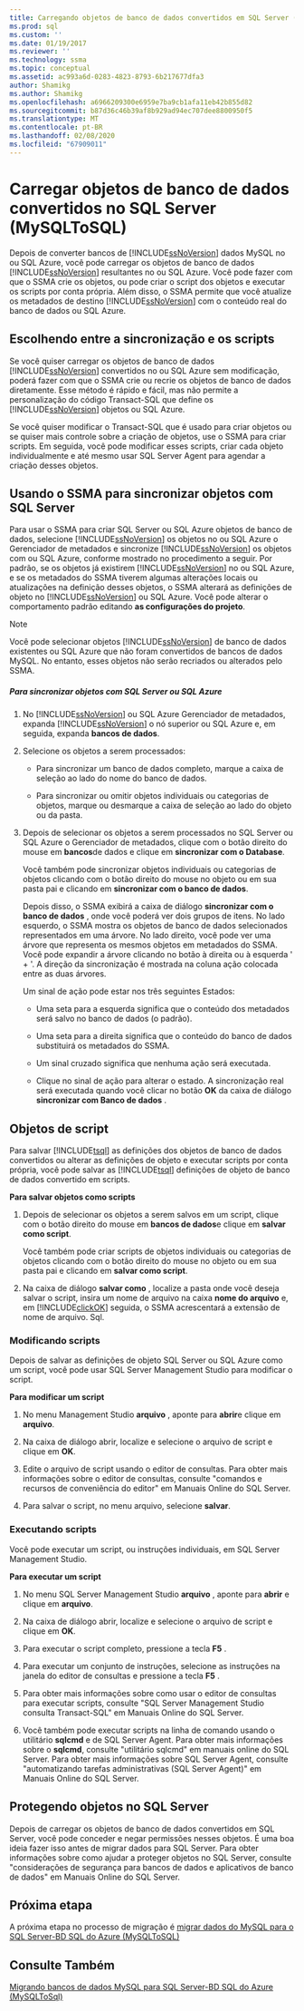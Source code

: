 ```yaml
---
title: Carregando objetos de banco de dados convertidos em SQL Server (MySQLToSQL) | Microsoft Docs
ms.prod: sql
ms.custom: ''
ms.date: 01/19/2017
ms.reviewer: ''
ms.technology: ssma
ms.topic: conceptual
ms.assetid: ac993a6d-0283-4823-8793-6b217677dfa3
author: Shamikg
ms.author: Shamikg
ms.openlocfilehash: a6966209300e6959e7ba9cb1afa11eb42b855d82
ms.sourcegitcommit: b87d36c46b39af8b929ad94ec707dee8800950f5
ms.translationtype: MT
ms.contentlocale: pt-BR
ms.lasthandoff: 02/08/2020
ms.locfileid: "67909011"
---
```

# <a name="loading-converted-database-objects-into-sql-server-mysqltosql"></a>Carregar objetos de banco de dados convertidos no SQL Server (MySQLToSQL)
Depois de converter bancos de [!INCLUDE[ssNoVersion](../../includes/ssnoversion-md.md)] dados MySQL no ou SQL Azure, você pode carregar os objetos de banco de dados [!INCLUDE[ssNoVersion](../../includes/ssnoversion-md.md)] resultantes no ou SQL Azure. Você pode fazer com que o SSMA crie os objetos, ou pode criar o script dos objetos e executar os scripts por conta própria. Além disso, o SSMA permite que você atualize os metadados de destino [!INCLUDE[ssNoVersion](../../includes/ssnoversion-md.md)] com o conteúdo real do banco de dados ou SQL Azure.  
  
## <a name="choosing-between-synchronization-and-scripts"></a>Escolhendo entre a sincronização e os scripts  
Se você quiser carregar os objetos de banco de dados [!INCLUDE[ssNoVersion](../../includes/ssnoversion-md.md)] convertidos no ou SQL Azure sem modificação, poderá fazer com que o SSMA crie ou recrie os objetos de banco de dados diretamente. Esse método é rápido e fácil, mas não permite a personalização do código Transact-SQL que define os [!INCLUDE[ssNoVersion](../../includes/ssnoversion-md.md)] objetos ou SQL Azure.  
  
Se você quiser modificar o Transact-SQL que é usado para criar objetos ou se quiser mais controle sobre a criação de objetos, use o SSMA para criar scripts. Em seguida, você pode modificar esses scripts, criar cada objeto individualmente e até mesmo usar SQL Server Agent para agendar a criação desses objetos.  
  
## <a name="using-ssma-to-synchronize-objects-with-sql-server"></a>Usando o SSMA para sincronizar objetos com SQL Server  
Para usar o SSMA para criar SQL Server ou SQL Azure objetos de banco de dados, selecione [!INCLUDE[ssNoVersion](../../includes/ssnoversion-md.md)] os objetos no ou SQL Azure o Gerenciador de metadados e sincronize [!INCLUDE[ssNoVersion](../../includes/ssnoversion-md.md)] os objetos com ou SQL Azure, conforme mostrado no procedimento a seguir. Por padrão, se os objetos já existirem [!INCLUDE[ssNoVersion](../../includes/ssnoversion-md.md)] no ou SQL Azure, e se os metadados do SSMA tiverem algumas alterações locais ou atualizações na definição desses objetos, o SSMA alterará as definições de objeto no [!INCLUDE[ssNoVersion](../../includes/ssnoversion-md.md)] ou SQL Azure. Você pode alterar o comportamento padrão editando **as configurações do projeto**.  
  
> [!NOTE]  
> Você pode selecionar objetos [!INCLUDE[ssNoVersion](../../includes/ssnoversion-md.md)] de banco de dados existentes ou SQL Azure que não foram convertidos de bancos de dados MySQL. No entanto, esses objetos não serão recriados ou alterados pelo SSMA.  
  
##### <a name="to-synchronize-objects-with-sql-server-or-sql-azure"></a>Para sincronizar objetos com SQL Server ou SQL Azure  
  
1.  No [!INCLUDE[ssNoVersion](../../includes/ssnoversion-md.md)] ou SQL Azure Gerenciador de metadados, expanda [!INCLUDE[ssNoVersion](../../includes/ssnoversion-md.md)] o nó superior ou SQL Azure e, em seguida, expanda **bancos de dados**.  
  
2.  Selecione os objetos a serem processados:  
  
    -   Para sincronizar um banco de dados completo, marque a caixa de seleção ao lado do nome do banco de dados.  
  
    -   Para sincronizar ou omitir objetos individuais ou categorias de objetos, marque ou desmarque a caixa de seleção ao lado do objeto ou da pasta.  
  
3.  Depois de selecionar os objetos a serem processados no SQL Server ou SQL Azure o Gerenciador de metadados, clique com o botão direito do mouse em **bancos**de dados e clique em **sincronizar com o Database**.  
  
    Você também pode sincronizar objetos individuais ou categorias de objetos clicando com o botão direito do mouse no objeto ou em sua pasta pai e clicando em **sincronizar com o banco de dados**.  
  
    Depois disso, o SSMA exibirá a caixa de diálogo **sincronizar com o banco de dados** , onde você poderá ver dois grupos de itens. No lado esquerdo, o SSMA mostra os objetos de banco de dados selecionados representados em uma árvore. No lado direito, você pode ver uma árvore que representa os mesmos objetos em metadados do SSMA. Você pode expandir a árvore clicando no botão à direita ou à esquerda ' + '. A direção da sincronização é mostrada na coluna ação colocada entre as duas árvores.  
  
    Um sinal de ação pode estar nos três seguintes Estados:  
  
    -   Uma seta para a esquerda significa que o conteúdo dos metadados será salvo no banco de dados (o padrão).  
  
    -   Uma seta para a direita significa que o conteúdo do banco de dados substituirá os metadados do SSMA.  
  
    -   Um sinal cruzado significa que nenhuma ação será executada.  
  
    -   Clique no sinal de ação para alterar o estado. A sincronização real será executada quando você clicar no botão **OK** da caixa de diálogo **sincronizar com Banco de dados** .  
  
## <a name="scripting-objects"></a>Objetos de script  
Para salvar [!INCLUDE[tsql](../../includes/tsql-md.md)] as definições dos objetos de banco de dados convertidos ou alterar as definições de objeto e executar scripts por conta própria, você pode salvar as [!INCLUDE[tsql](../../includes/tsql-md.md)] definições de objeto de banco de dados convertido em scripts.  
  
**Para salvar objetos como scripts**  
  
1.  Depois de selecionar os objetos a serem salvos em um script, clique com o botão direito do mouse em **bancos de dados**e clique em **salvar como script**.  
  
    Você também pode criar scripts de objetos individuais ou categorias de objetos clicando com o botão direito do mouse no objeto ou em sua pasta pai e clicando em **salvar como script**.  
  
2.  Na caixa de diálogo **salvar como** , localize a pasta onde você deseja salvar o script, insira um nome de arquivo na caixa **nome do arquivo** e, em [!INCLUDE[clickOK](../../includes/clickok-md.md)] seguida, o SSMA acrescentará a extensão de nome de arquivo. Sql.  
  
### <a name="modifying-scripts"></a>Modificando scripts  
Depois de salvar as definições de objeto SQL Server ou SQL Azure como um script, você pode usar SQL Server Management Studio para modificar o script.  
  
**Para modificar um script**  
  
1.  No menu Management Studio **arquivo** , aponte para **abrir**e clique em **arquivo**.  
  
2.  Na caixa de diálogo abrir, localize e selecione o arquivo de script e clique em **OK**.  
  
3.  Edite o arquivo de script usando o editor de consultas. Para obter mais informações sobre o editor de consultas, consulte "comandos e recursos de conveniência do editor" em Manuais Online do SQL Server.  
  
4.  Para salvar o script, no menu arquivo, selecione **salvar**.  
  
### <a name="running-scripts"></a>Executando scripts  
Você pode executar um script, ou instruções individuais, em SQL Server Management Studio.  
  
**Para executar um script**  
  
1.  No menu SQL Server Management Studio **arquivo** , aponte para **abrir** e clique em **arquivo**.  
  
2.  Na caixa de diálogo abrir, localize e selecione o arquivo de script e clique em **OK**.  
  
3.  Para executar o script completo, pressione a tecla **F5** .  
  
4.  Para executar um conjunto de instruções, selecione as instruções na janela do editor de consultas e pressione a tecla **F5** .  
  
5.  Para obter mais informações sobre como usar o editor de consultas para executar scripts, consulte "SQL Server Management Studio consulta Transact-SQL" em Manuais Online do SQL Server.  
  
6.  Você também pode executar scripts na linha de comando usando o utilitário **sqlcmd** e de SQL Server Agent. Para obter mais informações sobre o **sqlcmd**, consulte "utilitário sqlcmd" em manuais online do SQL Server. Para obter mais informações sobre SQL Server Agent, consulte "automatizando tarefas administrativas (SQL Server Agent)" em Manuais Online do SQL Server.  
  
## <a name="securing-objects-in-sql-server"></a>Protegendo objetos no SQL Server  
Depois de carregar os objetos de banco de dados convertidos em SQL Server, você pode conceder e negar permissões nesses objetos. É uma boa ideia fazer isso antes de migrar dados para SQL Server. Para obter informações sobre como ajudar a proteger objetos no SQL Server, consulte "considerações de segurança para bancos de dados e aplicativos de banco de dados" em Manuais Online do SQL Server.  
  
## <a name="next-step"></a>Próxima etapa  
A próxima etapa no processo de migração é [migrar dados do MySQL para o SQL Server-BD SQL do Azure &#40;MySQLToSQL&#41;](../../ssma/mysql/migrating-mysql-data-into-sql-server-azure-sql-db-mysqltosql.md)  
  
## <a name="see-also"></a>Consulte Também  
[Migrando bancos de dados MySQL para SQL Server-BD SQL do Azure &#40;MySQLToSql&#41;](../../ssma/mysql/migrating-mysql-databases-to-sql-server-azure-sql-db-mysqltosql.md)  
  
